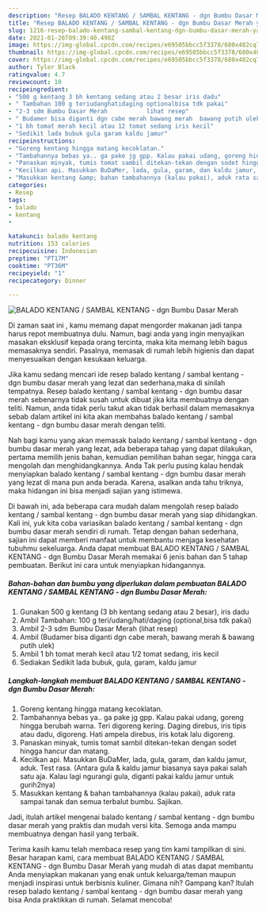 ```yaml
---
description: "Resep BALADO KENTANG / SAMBAL KENTANG - dgn Bumbu Dasar Merah yang lezat dan Mudah Dibuat"
title: "Resep BALADO KENTANG / SAMBAL KENTANG - dgn Bumbu Dasar Merah yang lezat dan Mudah Dibuat"
slug: 1216-resep-balado-kentang-sambal-kentang-dgn-bumbu-dasar-merah-yang-lezat-dan-mudah-dibuat
date: 2021-01-26T09:39:40.498Z
image: https://img-global.cpcdn.com/recipes/e69505bbcc5f3378/680x482cq70/balado-kentang-sambal-kentang-dgn-bumbu-dasar-merah-foto-resep-utama.jpg
thumbnail: https://img-global.cpcdn.com/recipes/e69505bbcc5f3378/680x482cq70/balado-kentang-sambal-kentang-dgn-bumbu-dasar-merah-foto-resep-utama.jpg
cover: https://img-global.cpcdn.com/recipes/e69505bbcc5f3378/680x482cq70/balado-kentang-sambal-kentang-dgn-bumbu-dasar-merah-foto-resep-utama.jpg
author: Tyler Black
ratingvalue: 4.7
reviewcount: 10
recipeingredient:
- "500 g kentang 3 bh kentang sedang atau 2 besar iris dadu"
- " Tambahan 100 g teriudanghatidaging optionalbisa tdk pakai"
- "2-3 sdm Bumbu Dasar Merah           lihat resep"
- " Budamer bisa diganti dgn cabe merah bawang merah  bawang putih ulek"
- "1 bh tomat merah kecil atau 12 tomat sedang iris kecil"
- "Sedikit lada bubuk gula garam kaldu jamur"
recipeinstructions:
- "Goreng kentang hingga matang kecoklatan."
- "Tambahannya bebas ya.. ga pake jg gpp. Kalau pakai udang, goreng hingga berubah warna. Teri digoreng kering. Daging direbus, iris tipis atau dadu, digoreng. Hati ampela direbus, iris kotak lalu digoreng."
- "Panaskan minyak, tumis tomat sambil ditekan-tekan dengan sodet hingga hancur dan matang."
- "Kecilkan api. Masukkan BuDaMer, lada, gula, garam, dan kaldu jamur, aduk. Test rasa. (Antara gula &amp; kaldu jamur biasanya saya pakai salah satu aja. Kalau lagi ngurangi gula, diganti pakai kaldu jamur untuk gurih2nya)"
- "Masukkan kentang &amp; bahan tambahannya (kalau pakai), aduk rata sampai tanak dan semua terbalut bumbu. Sajikan."
categories:
- Resep
tags:
- balado
- kentang
- 

katakunci: balado kentang  
nutrition: 153 calories
recipecuisine: Indonesian
preptime: "PT17M"
cooktime: "PT36M"
recipeyield: "1"
recipecategory: Dinner

---
```



![BALADO KENTANG / SAMBAL KENTANG - dgn Bumbu Dasar Merah](https://img-global.cpcdn.com/recipes/e69505bbcc5f3378/680x482cq70/balado-kentang-sambal-kentang-dgn-bumbu-dasar-merah-foto-resep-utama.jpg)

Di zaman  saat ini , kamu memang dapat mengorder makanan jadi tanpa harus repot membuatnya dulu. Namun, bagi anda yang ingin menyajikan masakan eksklusif kepada orang tercinta, maka kita memang lebih bagus memasaknya sendiri. Pasalnya, memasak di rumah lebih higienis dan dapat menyesuaikan dengan kesukaan keluarga.

Jika kamu sedang mencari ide resep balado kentang / sambal kentang - dgn bumbu dasar merah yang lezat dan sederhana,maka di sinilah tempatnya. Resep balado kentang / sambal kentang - dgn bumbu dasar merah  sebenarnya tidak susah untuk dibuat jika kita membuatnya dengan teliti. Namun, anda tidak perlu takut akan tidak berhasil dalam memasaknya 
sebab dalam artikel ini kita akan membahas balado kentang / sambal kentang - dgn bumbu dasar merah dengan teliti.  



Nah bagi kamu yang akan memasak balado kentang / sambal kentang - dgn bumbu dasar merah yang lezat, ada beberapa tahap yang dapat dilakukan, pertama memilih jenis bahan, kemudian pemilihan bahan segar, hingga cara mengolah dan menghidangkannya. Anda Tak perlu pusing kalau hendak menyiapkan balado kentang / sambal kentang - dgn bumbu dasar merah yang lezat di mana pun anda berada. Karena, asalkan anda  tahu triknya, maka hidangan ini bisa menjadi sajian yang istimewa.

Di bawah ini, ada beberapa cara mudah dalam mengolah resep balado kentang / sambal kentang - dgn bumbu dasar merah yang siap dihidangkan. Kali ini, yuk kita coba variasikan balado kentang / sambal kentang - dgn bumbu dasar merah sendiri di rumah. Tetap dengan bahan sederhana, sajian ini dapat memberi manfaat untuk membantu menjaga kesehatan tubuhmu sekeluarga. Anda dapat membuat BALADO KENTANG / SAMBAL KENTANG - dgn Bumbu Dasar Merah memakai 6 jenis bahan dan 5 tahap pembuatan. Berikut ini cara untuk menyiapkan hidangannya.

<!--inarticleads1-->

##### Bahan-bahan dan bumbu yang diperlukan dalam pembuatan BALADO KENTANG / SAMBAL KENTANG - dgn Bumbu Dasar Merah:

1. Gunakan 500 g kentang (3 bh kentang sedang atau 2 besar), iris dadu
1. Ambil  Tambahan: 100 g teri/udang/hati/daging (optional,bisa tdk pakai)
1. Ambil 2-3 sdm Bumbu Dasar Merah           (lihat resep)
1. Ambil  (Budamer bisa diganti dgn cabe merah, bawang merah &amp; bawang putih ulek)
1. Ambil 1 bh tomat merah kecil atau 1/2 tomat sedang, iris kecil
1. Sediakan Sedikit lada bubuk, gula, garam, kaldu jamur




<!--inarticleads2-->

##### Langkah-langkah membuat BALADO KENTANG / SAMBAL KENTANG - dgn Bumbu Dasar Merah:

1. Goreng kentang hingga matang kecoklatan.
1. Tambahannya bebas ya.. ga pake jg gpp. Kalau pakai udang, goreng hingga berubah warna. Teri digoreng kering. Daging direbus, iris tipis atau dadu, digoreng. Hati ampela direbus, iris kotak lalu digoreng.
1. Panaskan minyak, tumis tomat sambil ditekan-tekan dengan sodet hingga hancur dan matang.
1. Kecilkan api. Masukkan BuDaMer, lada, gula, garam, dan kaldu jamur, aduk. Test rasa. (Antara gula &amp; kaldu jamur biasanya saya pakai salah satu aja. Kalau lagi ngurangi gula, diganti pakai kaldu jamur untuk gurih2nya)
1. Masukkan kentang &amp; bahan tambahannya (kalau pakai), aduk rata sampai tanak dan semua terbalut bumbu. Sajikan.




Jadi, itulah artikel mengenai  balado kentang / sambal kentang - dgn bumbu dasar merah  yang praktis dan mudah versi kita. Semoga anda mampu membuatnya dengan hasil yang terbaik. 

Terima kasih kamu telah membaca resep yang tim kami tampilkan di sini. Besar harapan kami, cara membuat  BALADO KENTANG / SAMBAL KENTANG - dgn Bumbu Dasar Merah yang mudah di atas dapat membantu Anda menyiapkan makanan yang enak untuk keluarga/teman maupun menjadi inspirasi untuk berbisnis kuliner. Gimana nih? Gampang kan? Itulah resep balado kentang / sambal kentang - dgn bumbu dasar merah yang bisa Anda praktikkan di rumah. Selamat mencoba!

